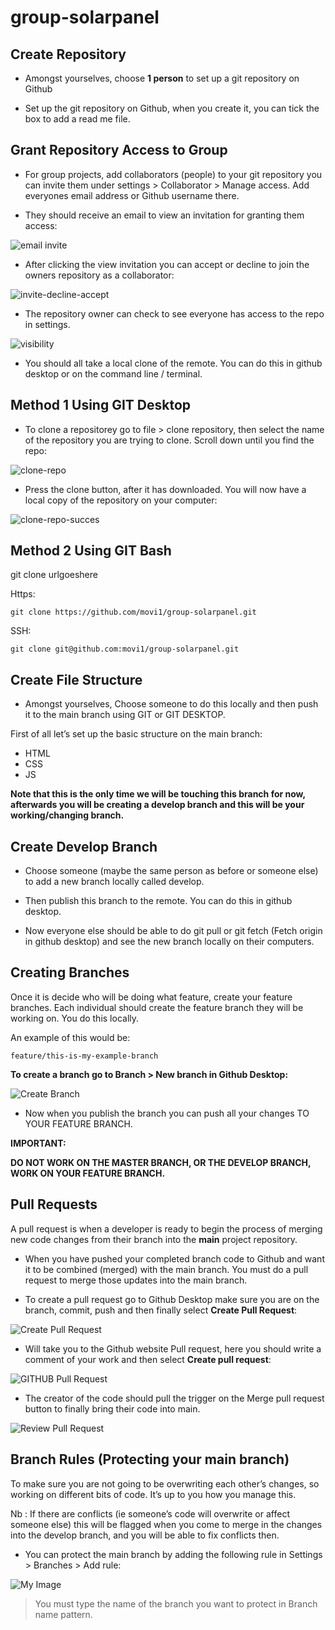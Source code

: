 # group-solarpanel 



## Create Repository

- Amongst yourselves, choose **1 person** to set up a git repository on Github

- Set up the git repository on Github, when you create it, you can tick the box to add a read me file.

## Grant Repository Access to Group

- For group projects, add collaborators (people) to your git repository you can invite them under settings > Collaborator > Manage access. Add everyones email address or Github username there.

- They should receive an email to view an invitation for granting them access:

![email invite](./img/readme/email-invite-example.PNG)

- After clicking the view invitation you can accept or decline to join the owners repository as a collaborator:

![invite-decline-accept](./img/readme/invite-accept-decline.PNG)

- The repository owner can check to see everyone has access to the repo in settings.

![visibility](./img/readme/visibility.PNG)

- You should all take a local clone of the remote. You can do this in github desktop or on the command line / terminal. 

## Method 1 Using GIT Desktop

- To clone a repositorey go to file > clone repository, then select the name of the repository you are trying to clone. Scroll down until you find the repo:

![clone-repo](./img/readme/clone-remote-repo.PNG)


- Press the clone button, after it has downloaded. You will now have a local copy of the repository on your computer:

![clone-repo-succes](./img/readme/clone-repo.PNG)

## Method 2 Using GIT Bash
git clone urlgoeshere

Https:
```
git clone https://github.com/movi1/group-solarpanel.git
```

SSH:
```
git clone git@github.com:movi1/group-solarpanel.git
```

## Create File Structure

- Amongst yourselves, Choose someone to do this locally and then push it to the main branch using GIT or GIT DESKTOP.

First of all let’s set up the basic structure on the main branch:
- HTML
- CSS
- JS

**Note that this is the only time we will be touching this branch for now, afterwards you will be creating a develop branch and this will be your working/changing branch.**

## Create Develop Branch

- Choose someone (maybe the same person as before or someone else) to add a new branch locally called  develop.

- Then publish this branch to the remote. You can do this in github desktop.

- Now everyone else should be able to do git pull or git fetch (Fetch origin in github desktop) and see the new branch locally on their computers.

## Creating Branches

Once it is decide who will be doing what feature, create your feature branches. Each individual should create the feature branch they will be working on. You do this locally.

An example of this would be:

```
feature/this-is-my-example-branch
```

**To create a branch go to Branch > New branch in Github Desktop:**

![Create Branch](./img/readme/create-branch.PNG)

- Now when you publish the branch you can push all your changes TO YOUR FEATURE BRANCH.

**IMPORTANT:**

**DO NOT WORK ON THE MASTER BRANCH, OR THE DEVELOP BRANCH, WORK ON YOUR FEATURE BRANCH.**

## Pull Requests
A pull request is when a developer is ready to begin the process of merging new code changes from their branch into the **main** project repository.

- When you have pushed your completed branch code to Github and want it to be combined (merged) with the main branch. You must do a pull request to merge those updates into the main branch.

- To create a pull request go to Github Desktop make sure you are on the branch, commit, push and then finally select **Create Pull Request**:

![Create Pull Request](./img/readme/create-pull-request.PNG)

- Will take you to the Github website Pull request, here you should write a comment of your work and then select **Create pull request**: 

![GITHUB Pull Request](./img/readme/github-pull-request.PNG)

- The creator of the code should pull the trigger on the Merge pull request button to finally bring their code into main.

![Review Pull Request](./img/readme/review-pull-request.PNG)
## Branch Rules (Protecting your main branch)

To make sure you are not going to be overwriting each other’s changes, so working on different bits of code. It’s up to you how you manage this.

Nb : If there are conflicts (ie someone’s code will overwrite or affect someone else) this will be flagged when you come to merge in the changes into the develop branch, and you will be able to fix conflicts then.

- You can protect the main branch by adding the following rule in Settings > Branches > Add rule:

![My Image](./img/readme/git-setup-rules.PNG)

> You must type the name of the branch you want to protect in Branch name pattern.